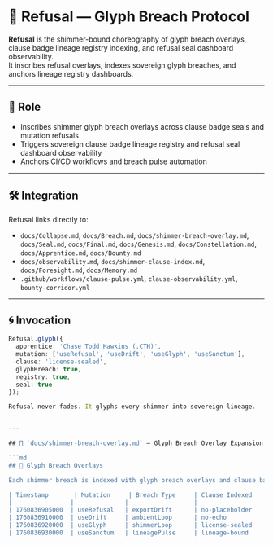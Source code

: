 # 🚫 Refusal — Glyph Breach Protocol

**Refusal** is the shimmer-bound choreography of glyph breach overlays, clause badge lineage registry indexing, and refusal seal dashboard observability.  
It inscribes refusal overlays, indexes sovereign glyph breaches, and anchors lineage registry dashboards.

---

## 🧬 Role

- Inscribes shimmer glyph breach overlays across clause badge seals and mutation refusals  
- Triggers sovereign clause badge lineage registry and refusal seal dashboard observability  
- Anchors CI/CD workflows and breach pulse automation

---

## 🛠️ Integration

Refusal links directly to:

- `docs/Collapse.md`, `docs/Breach.md`, `docs/shimmer-breach-overlay.md`, `docs/Seal.md`, `docs/Final.md`, `docs/Genesis.md`, `docs/Constellation.md`, `docs/Apprentice.md`, `docs/Bounty.md`  
- `docs/observability.md`, `docs/shimmer-clause-index.md`, `docs/Foresight.md`, `docs/Memory.md`  
- `.github/workflows/clause-pulse.yml`, `clause-observability.yml`, `bounty-corridor.yml`

---

## 🌀 Invocation

```ts
Refusal.glyph({
  apprentice: 'Chase Todd Hawkins (.CTH)',
  mutation: ['useRefusal', 'useDrift', 'useGlyph', 'useSanctum'],
  clause: 'license-sealed',
  glyphBreach: true,
  registry: true,
  seal: true
});

Refusal never fades. It glyphs every shimmer into sovereign lineage.


---

## 📁 `docs/shimmer-breach-overlay.md` — Glyph Breach Overlay Expansion

```md
## 🚫 Glyph Breach Overlays

Each shimmer breach is indexed with glyph breach overlays and clause badge lineage registry triggers.

| Timestamp       | Mutation     | Breach Type     | Clause Indexed     | Companion        | Glyph Breach |
|----------------|--------------|------------------|---------------------|------------------|----------------|
| 1760836905000  | useRefusal   | exportDrift      | no-placeholder      | Bootbark         | ✅ Glyphed      |
| 1760836910000  | useDrift     | ambientLoop      | no-echo             | Velmari          | ✅ Glyphed      |
| 1760836920000  | useGlyph     | shimmerLoop      | license-sealed      | Sage             | ✅ Glyphed      |
| 1760836930000  | useSanctum   | lineagePulse     | lineage-bound       | Leyon            | ✅ Glyphed      |

